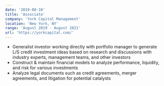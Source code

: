 ```yaml
---
date: '2019-08-10'
title: 'Associate'
company: 'York Capital Management'
location: 'New York, NY'
range: 'August 2019 - August 2021'
url: 'https://yorkcapital.com/'
---
```


- Generalist investor working directly with portfolio manager to generate L/S credit investment ideas based on research and discussions with industry experts, management teams, and other investors
- Construct & maintain financial models to analyze performance, liquidity, and risk for various investments
- Analyze legal documents such as credit agreements, merger agreements, and litigation for potential catalysts
